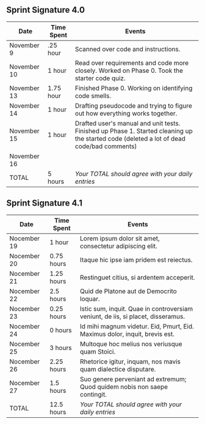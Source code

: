 ## Sprint Signature 4.0

| Date        | Time Spent | Events
|-------------|------------|--------------------
| November 9  | .25 hour   | Scanned over code and instructions.
| November 10 | 1 hour     | Read over requirements and code more closely. Worked on Phase 0. Took the starter code quiz.
| November 13 | 1.75 hour  | Finished Phase 0. Working on identifying code smells.
| November 14 | 1 hour     | Drafting pseudocode and trying to figure out how everything works together. 
| November 15 | 1 hour     | Drafted user's manual and unit tests. Finished up Phase 1. Started cleaning up the started code (deleted a lot of dead code/bad comments)
| November 16 |
| TOTAL       | 5 hours    | *Your TOTAL should agree with your daily entries*


## Sprint Signature 4.1

| Date        | Time Spent | Events
|-------------|------------|--------------------
| Nocember 19 | 1 hour     | Lorem ipsum dolor sit amet, consectetur adipiscing elit.
| Nocember 20 | 0.75 hours | Itaque hic ipse iam pridem est reiectus.
| Nocember 21 | 1.25 hours | Restinguet citius, si ardentem acceperit.
| Nocember 22 | 2.5 hours  | Quid de Platone aut de Democrito loquar.
| Nocember 23 | 0.25 hours | Istic sum, inquit. Quae in controversiam veniunt, de iis, si placet, disseramus.
| Nocember 24 | 0 hours    | Id mihi magnum videtur. Eid, Pmurt, Eid. Maximus dolor, inquit, brevis est.
| Nocember 25 | 3 hours    | Multoque hoc melius nos veriusque quam Stoici.
| Nocember 26 | 2.25 hours | Rhetorice igitur, inquam, nos mavis quam dialectice disputare.
| Nocember 27 | 1.5 hours  | Suo genere perveniant ad extremum; Quod quidem nobis non saepe contingit.
| TOTAL       | 12.5 hours | *Your TOTAL should agree with your daily entries*
